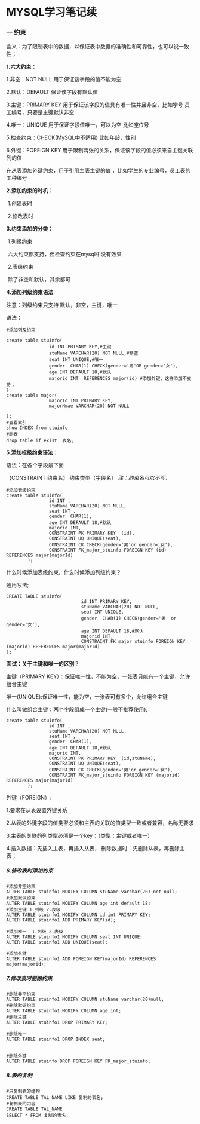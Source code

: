 # MYSQL学习笔记续

### 一 约束

 

含义：为了限制表中的数据，以保证表中数据的准确性和可靠性，也可以说一致性； 

**1.六大约束：** 

1.非空：NOT  NULL     用于保证该字段的值不能为空 

2.默认：DEFAULT       保证该字段有默认值 

3.主键：PRIMARY KEY         用于保证该字段的值具有唯一性并且非空，比如学号 员工编号，只要是主键默认非空 

4.唯一：UNIQUE    用于保证字段值唯一，可以为空 比如座位号 

5.检查约束：CHECK(MySQL中不适用)   比如年龄，性别 

6.外键：FOREIGN KEY  用于限制两张的关系，保证该字段的值必须来自主键关联列的值 

在从表添加外键约束，用于引用主表主键的值 ，比如学生的专业编号，员工表的工种编号 



**2.添加约束的时机：** 

​	1.创建表时 

​	2.修改表时 

**3.约束添加的分类：** 

​	1.列级约束 

​	六大约束都支持，但检查约束在mysql中没有效果 

​	2.表级约束 

​	除了非空和默认，其余都可

**4.添加列级约束语法**

注意：列级约束只支持 默认，非空，主键，唯一

语法：

```mysql
#添加列及约束

create table stuinfo(
				id INT PRIMARY KEY,#主键
				stuName VARCHAR(20) NOT NULL,#非空
				seat INT UNIQUE,#唯一
				gender	CHAR(1) CHECK(gender='男'OR gender='女'),
				age INT DEFAULT 18,#默认
				majorid INT  REFERENCES major(id) #添加外键，这样添加不支持；
)
create table major(
				majorId INT PRIMARY KEY,
				majorNmae VARCHAR(20) NOT NULL
				
);
#查看索引
show INDEX from stuinfo
#删表
drop table if exist  表名;
```

**5.添加标级约束语法：**

语法：在各个字段最下面

【CONSTRAINT 约束名】  约束类型（字段名） *注：约束名可以不写，*

```mysql
#添加表级约束
create table stuinfo(
				id INT ,
				stuName VARCHAR(20) NOT NULL,
				seat INT ,
				gender	CHAR(1),
				age INT DEFAULT 18,#默认
				majorid INT,
				CONSTRAINT PK PRIMARY KEY  (id),
				CONSTRAINT UQ UNIQUE(seat),
				CONSTRAINT CK CHECK(gender='男'or gender='女'),
				CONSTRAINT FK_major_stuinfo FOREIGN KEY (id) REFERENCES major(majorId)
		);
```



什么时候添加表级约束，什么时候添加列级约束？

通用写法;

```mysql
CREATE TABLE stuinfo(
							id INT PRIMARY KEY,
							stuName VARCHAR(20) NOT NULL,
							seat INT UNIQUE,
							gender	CHAR(1) CHECK(gender='男' or gender='女'),
							age INT DEFAULT 18,#默认
							majorid INT,
							CONSTRAINT FK_major_stuinfo FOREIGN KEY (majorid) REFERENCES major(majorId)
);
```



**面试：关于主键和唯一的区别**？

主键（PRIMARY KEY）：保证唯一性，不能为空，一张表只能有一个主键，允许组合主键

唯一(UNIQUE):保证唯一性，能为空，一张表可有多个，允许组合主键



什么叫做组合主键：两个字段组成一个主键(一般不推荐使用);

```mysql
create table stuinfo(
				id INT ,
				stuName VARCHAR(20) NOT NULL,
				seat INT ,
				gender	CHAR(1),
				age INT DEFAULT 18,#默认
				majorid INT,
				CONSTRAINT PK PRIMARY KEY  (id,stuName),
				CONSTRAINT UQ UNIQUE(seat),
				CONSTRAINT CK CHECK(gender='男'or gender='女'),
				CONSTRAINT FK_major_stuinfo FOREIGN KEY (majorid) REFERENCES major(majorId)
		);
```

外键（FOREIGN）:

1.要求在从表设置外键关系

2.从表的外键字段的值类型必须和主表的关联的值类型一致或者兼容，名称无要求

3.主表的关联的列类型必须是一个key：（类型：主键或者唯一） 

4.插入数据：先插入主表，再插入从表，  删除数据时：先删除从表，再删除主表；



##### 6.修改表时添加约束

```mysql
#添加非空约束
ALTER TABLE stuinfo1 MODIFY COLUMN stuName varchar(20) not null;
#添加默认约束
ALTER TABLE stuinfo1 MODIFY COLUMN age int default 18;
#添加主键 1.列级 2.表级
ALTER TABLE stuinfo1 MODIFY COLUMN id int PRIMARY KEY;
ALTER TABLE stuinfo1 ADD PRIMARY KEY(id);

#添加唯一  1.列级 2.表级
ALTER TABLE stuinfo1 MODIFY COLUMN seat INT UNIQUE;
ALTER TABLE stuinfo1 ADD UNIQUE(seat);

#添加外键
ALTER TABLE stuinfo1 ADD FOREIGN KEY(majorId) REFERENCES major(majorid);

```

##### 7.修改表时删除约束

```mysql
#删除非空约束
ALTER TABLE stuinfo1 MODIFY COLUMN stuName varchar(20)null;
#删除默认约束
ALTER TABLE stuinfo1 MODIFY COLUMN age int;
#删除主键 
ALTER TABLE stuinfo1 DROP PRIMARY KEY;

#删除唯一  
ALTER TABLE stuinfo1 DROP INDEX seat;


#删除外键
ALTER TABLE stuinfo DROP FOREIGN KEY FK_major_stuinfo;
```

##### 8.表的复制

```MYSQL
#只复制表的结构
CREATE TABLE TAL_NAME LIKE 复制的表名;
#复制表的内容
CREATE TABLE TAL_NAME 
SELECT * FROM 复制的表名;
```


